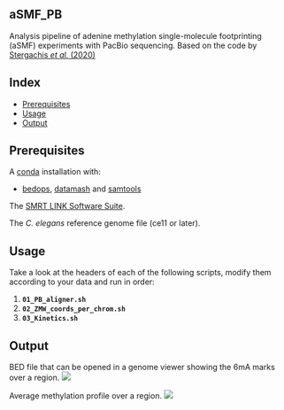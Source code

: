 ## aSMF_PB
Analysis pipeline of adenine methylation single-molecule footprinting (aSMF) experiments with PacBio sequencing. Based on the code by [Stergachis *et al.* (2020)](https://www.science.org/doi/10.1126/science.aaz1646)

## Index

- [Prerequisites](https://github.com/AAnnan/aSMF_PB/#prerequisites)
- [Usage](https://github.com/AAnnan/aSMF_PB/#usage)
- [Output](https://github.com/AAnnan/aSMF_PB/#output)

## Prerequisites

A [conda](https://docs.conda.io/projects/conda/en/latest/user-guide/install/index.html) installation with:
* [bedops](https://anaconda.org/bioconda/bedops), [datamash](https://anaconda.org/bioconda/datamash) and [samtools](https://anaconda.org/bioconda/samtools)

The [SMRT LINK Software Suite](https://www.pacb.com/support/software-downloads/).

The *C. elegans* reference genome file (ce11 or later).

## Usage

Take a look at the headers of each of the following scripts, modify them according to your data and run in order:

1. **`01_PB_aligner.sh`**
1. **`02_ZMW_coords_per_chrom.sh`**
1. **`03_Kinetics.sh`**

## Output

BED file that can be opened in a genome viewer showing the 6mA marks over a region.
![](https://i.imgur.com/3zu7mfN.png)

Average methylation profile over a region.
![](https://i.imgur.com/fJgT3x8.png)
